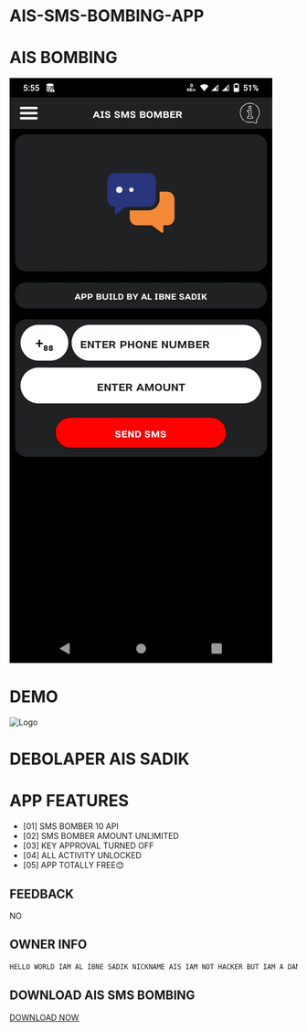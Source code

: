 # AIS-SMS-BOMBING-APP

# AIS BOMBING
 
![Logo](Screenshot_20231229_175556.jpg)

# DEMO
![Logo](IMG_20220803_064631_735.jpg)


# DEBOLAPER AIS SADIK

# APP FEATURES


- [01] SMS BOMBER 10 API
- [02] SMS BOMBER AMOUNT UNLIMITED
- [03] KEY APPROVAL TURNED OFF
- [04] ALL ACTIVITY UNLOCKED 
- [05] APP TOTALLY FREE😊

## FEEDBACK
NO
    
## OWNER INFO

```javascript
HELLO WORLD IAM AL IBNE SADIK NICKNAME AIS IAM NOT HACKER BUT IAM A DANGER
````


## DOWNLOAD AIS SMS BOMBING
<a href="https://raw.githubusercontent.com/Al-IBNE-SADIK/AIS-SMS-BOMBING-APP/main/ais.bombing.apk.apk">DOWNLOAD NOW</a>
